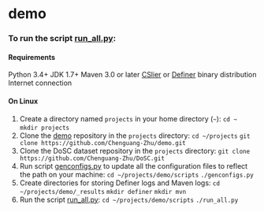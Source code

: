 # demo

### To run the script [run_all.py](https://github.com/Chenguang-Zhu/demo/blob/master/scripts/run_all.py):

#### Requirements
Python 3.4+ 
JDK 1.7+ 
Maven 3.0 or later 
[CSlier](https://bitbucket.org/liyistc/gitslice/src/ba2f3af1af16ddd98bef31274087681d1c396d07/?at=master) or [Definer](https://bitbucket.org/liyistc/gitslice/src/f978857b4d8d97328eefc21cd39f8d820075a677/?at=opt) binary distribution 
Internet connection 

#### On Linux
1. Create a directory named `projects` in your home directory (`~`):
    `cd ~`
    `mkdir projects`
2. Clone the [demo](https://github.com/Chenguang-Zhu/demo) repository in the `projects` directory:
    `cd ~/projects`
    `git clone https://github.com/Chenguang-Zhu/demo.git`
3. Clone the DoSC dataset repository in the `projects` directory:
    `git clone https://github.com/Chenguang-Zhu/DoSC.git`
4. Run script [genconfigs.py](https://github.com/Chenguang-Zhu/demo/blob/master/scripts/genconfigs.py) to update all the configuration files to reflect the path on your machine:
    `cd ~/projects/demo/scripts`
    `./genconfigs.py`
5. Create directories for storing Definer logs and Maven logs:
     `cd ~/projects/demo/_results`
     `mkdir definer`
     `mkdir mvn`
6. Run the script [run_all.py](https://github.com/Chenguang-Zhu/demo/blob/master/scripts/run_all.py):
     `cd ~/projects/demo/scripts`
     `./run_all.py`

